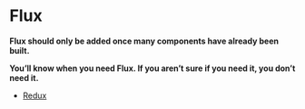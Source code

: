 # Flux

**Flux should only be added once many components have already been built.**

**You’ll know when you need Flux. If you aren’t sure if you need it, you don’t need it.**



- [Redux](http://redux.js.org/)